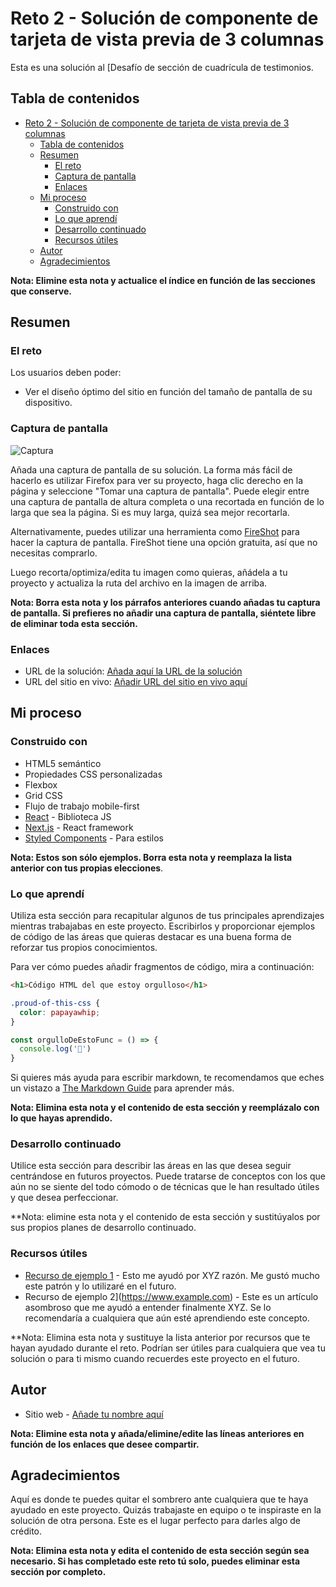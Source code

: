 # Reto 2 - Solución de componente de tarjeta de vista previa de 3 columnas

Esta es una solución al [Desafío de sección de cuadrícula de testimonios.

## Tabla de contenidos

- [Reto 2 - Solución de componente de tarjeta de vista previa de 3 columnas](#reto-2---solución-de-componente-de-tarjeta-de-vista-previa-de-3-columnas)
  - [Tabla de contenidos](#tabla-de-contenidos)
  - [Resumen](#resumen)
    - [El reto](#el-reto)
    - [Captura de pantalla](#captura-de-pantalla)
    - [Enlaces](#enlaces)
  - [Mi proceso](#mi-proceso)
    - [Construido con](#construido-con)
    - [Lo que aprendí](#lo-que-aprendí)
    - [Desarrollo continuado](#desarrollo-continuado)
    - [Recursos útiles](#recursos-útiles)
  - [Autor](#autor)
  - [Agradecimientos](#agradecimientos)

**Nota: Elimine esta nota y actualice el índice en función de las secciones que conserve.**

## Resumen

### El reto

Los usuarios deben poder:

- Ver el diseño óptimo del sitio en función del tamaño de pantalla de su dispositivo.

### Captura de pantalla

![Captura](./Resource/design/desktop-design.jpg)

Añada una captura de pantalla de su solución. La forma más fácil de hacerlo es utilizar Firefox para ver su proyecto, haga clic derecho en la página y seleccione "Tomar una captura de pantalla". Puede elegir entre una captura de pantalla de altura completa o una recortada en función de lo larga que sea la página. Si es muy larga, quizá sea mejor recortarla.

Alternativamente, puedes utilizar una herramienta como [FireShot](https://getfireshot.com/) para hacer la captura de pantalla. FireShot tiene una opción gratuita, así que no necesitas comprarlo. 

Luego recorta/optimiza/edita tu imagen como quieras, añádela a tu proyecto y actualiza la ruta del archivo en la imagen de arriba.

**Nota: Borra esta nota y los párrafos anteriores cuando añadas tu captura de pantalla. Si prefieres no añadir una captura de pantalla, siéntete libre de eliminar toda esta sección.**

### Enlaces

- URL de la solución: [Añada aquí la URL de la solución](https://your-solution-url.com)
- URL del sitio en vivo: [Añadir URL del sitio en vivo aquí](https://your-live-site-url.com)

## Mi proceso

### Construido con

- HTML5 semántico
- Propiedades CSS personalizadas
- Flexbox
- Grid CSS
- Flujo de trabajo mobile-first
- [React](https://reactjs.org/) - Biblioteca JS
- [Next.js](https://nextjs.org/) - React framework
- [Styled Components](https://styled-components.com/) - Para estilos

**Nota: Estos son sólo ejemplos. Borra esta nota y reemplaza la lista anterior con tus propias elecciones**.

### Lo que aprendí

Utiliza esta sección para recapitular algunos de tus principales aprendizajes mientras trabajabas en este proyecto. Escribirlos y proporcionar ejemplos de código de las áreas que quieras destacar es una buena forma de reforzar tus propios conocimientos.

Para ver cómo puedes añadir fragmentos de código, mira a continuación:

```html
<h1>Código HTML del que estoy orgulloso</h1>
```

```css
.proud-of-this-css {
  color: papayawhip;
}
```

```js
const orgulloDeEstoFunc = () => {
  console.log('🎉')
}
```

Si quieres más ayuda para escribir markdown, te recomendamos que eches un vistazo a [The Markdown Guide](https://www.markdownguide.org/) para aprender más.

**Nota: Elimina esta nota y el contenido de esta sección y reemplázalo con lo que hayas aprendido.**

### Desarrollo continuado

Utilice esta sección para describir las áreas en las que desea seguir centrándose en futuros proyectos. Puede tratarse de conceptos con los que aún no se siente del todo cómodo o de técnicas que le han resultado útiles y que desea perfeccionar.

**Nota: elimine esta nota y el contenido de esta sección y sustitúyalos por sus propios planes de desarrollo continuado.

### Recursos útiles

- [Recurso de ejemplo 1](https://www.example.com) - Esto me ayudó por XYZ razón. Me gustó mucho este patrón y lo utilizaré en el futuro.
- Recurso de ejemplo 2](https://www.example.com) - Este es un artículo asombroso que me ayudó a entender finalmente XYZ. Se lo recomendaría a cualquiera que aún esté aprendiendo este concepto.

**Nota: Elimina esta nota y sustituye la lista anterior por recursos que te hayan ayudado durante el reto. Podrían ser útiles para cualquiera que vea tu solución o para ti mismo cuando recuerdes este proyecto en el futuro.

## Autor

- Sitio web - [Añade tu nombre aquí](https://www.your-site.com)

**Nota: Elimine esta nota y añada/elimine/edite las líneas anteriores en función de los enlaces que desee compartir.**

## Agradecimientos

Aquí es donde te puedes quitar el sombrero ante cualquiera que te haya ayudado en este proyecto. Quizás trabajaste en equipo o te inspiraste en la solución de otra persona. Este es el lugar perfecto para darles algo de crédito.

**Nota: Elimina esta nota y edita el contenido de esta sección según sea necesario. Si has completado este reto tú solo, puedes eliminar esta sección por completo.**
